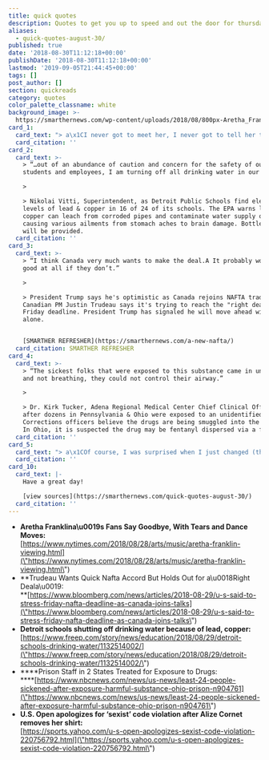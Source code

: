 ```yaml
---
title: quick quotes
description: Quotes to get you up to speed and out the door for thursday.
aliases:
  - quick-quotes-august-30/
published: true
date: '2018-08-30T11:12:18+00:00'
publishDate: '2018-08-30T11:12:18+00:00'
lastmod: '2019-09-05T21:44:45+00:00'
tags: []
post_author: []
section: quickreads
category: quotes
color_palette_classname: white
background_image: >-
  https://smarthernews.com/wp-content/uploads/2018/08/800px-Aretha_Franklin_on_January_20_2009.jpg
card_1:
  card_text: "> a\x1CI never got to meet her, I never got to tell her that I love her. But Ia\x19ll be damned if I aina\x19t gonna say goodbye to her. She saved my life.a\x1D\n> \n> Rhonda Jefferson paying her respects to Aretha Franklin. Ms. Jefferson said Franklin's music inspired her to leave an abusive relationship. Franklin's funeral is Friday at 10am ET in Detroit. Stevie Wonder, Ariana Grande & Faith Hill will perform."
  card_citation: ''
card_2:
  card_text: >-
    > “…out of an abundance of caution and concern for the safety of our
    students and employees, I am turning off all drinking water in our schools…”

    > 

    > Nikolai Vitti, Superintendent, as Detroit Public Schools find elevated
    levels of lead & copper in 16 of 24 of its schools. The EPA warns lead &
    copper can leach from corroded pipes and contaminate water supply over time
    causing various ailments from stomach aches to brain damage. Bottled water
    will be provided.
  card_citation: ''
card_3:
  card_text: >-
    > “I think Canada very much wants to make the deal.A It probably won’t be
    good at all if they don’t.”

    > 

    > President Trump says he's optimistic as Canada rejoins NAFTA trade talks.
    Canadian PM Justin Trudeau says it's trying to reach the "right deal" by the
    Friday deadline. President Trump has signaled he will move ahead with Mexico
    alone.


    [SMARTHER REFRESHER](https://smarthernews.com/a-new-nafta/)
  card_citation: SMARTHER REFRESHER
card_4:
  card_text: >-
    > “The sickest folks that were exposed to this substance came in unconscious
    and not breathing, they could not control their airway.”

    > 

    > Dr. Kirk Tucker, Adena Regional Medical Center Chief Clinical Officer,
    after dozens in Pennsylvania & Ohio were exposed to an unidentified drug.
    Corrections officers believe the drugs are being smuggled into the prisons.
    In Ohio, it is suspected the drug may be fentanyl dispersed via a fan.
  card_citation: ''
card_5:
  card_text: "> a\x1COf course, I was surprised when I just changed (the) T-shirt really quick, and he gave me the code violation. I didna\x19t expect it, and I told him it was pretty weird.a\x1D\n> \n> French tennis player Alize Cornet who received a warning for changing her shirt on the tennis court of the U.S. Open; it was on backwards. The US Open said it \"regrets\" the code violation and has since clarified its rules."
  card_citation: ''
card_10:
  card_text: |-
    Have a great day!

    [view sources](https://smarthernews.com/quick-quotes-august-30/)
  card_citation: ''
---
```

*   **Aretha Franklina\\u0019s Fans Say Goodbye, With Tears and Dance Moves:**  
    [https://www.nytimes.com/2018/08/28/arts/music/aretha-franklin-viewing.html](\"https://www.nytimes.com/2018/08/28/arts/music/aretha-franklin-viewing.html\")
*   **Trudeau Wants Quick Nafta Accord But Holds Out for a\\u0018Right Deala\\u0019:  
    **[https://www.bloomberg.com/news/articles/2018-08-29/u-s-said-to-stress-friday-nafta-deadline-as-canada-joins-talks](\"https://www.bloomberg.com/news/articles/2018-08-29/u-s-said-to-stress-friday-nafta-deadline-as-canada-joins-talks\")
*   **Detroit schools shutting off drinking water because of lead, copper:**  
    [https://www.freep.com/story/news/education/2018/08/29/detroit-schools-drinking-water/1132514002/](\"https://www.freep.com/story/news/education/2018/08/29/detroit-schools-drinking-water/1132514002/\")
*   ****Prison Staff in 2 States Treated for Exposure to Drugs:  
    ****[https://www.nbcnews.com/news/us-news/least-24-people-sickened-after-exposure-harmful-substance-ohio-prison-n904761](\"https://www.nbcnews.com/news/us-news/least-24-people-sickened-after-exposure-harmful-substance-ohio-prison-n904761\")
*   **U.S. Open apologizes for ‘sexist’ code violation after Alize Cornet removes her shirt:**  
    [https://sports.yahoo.com/u-s-open-apologizes-sexist-code-violation-220756792.html](\"https://sports.yahoo.com/u-s-open-apologizes-sexist-code-violation-220756792.html\")
